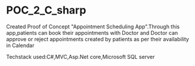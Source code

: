 # POC_2_C_sharp

Created Proof of Concept "Appointment Scheduling App".Through this app,patients can book their appointments with Doctor and Doctor can approve or reject appointments created by patients as per their availability in Calendar

Techstack used:C#,MVC,Asp.Net core,Microsoft SQL server
